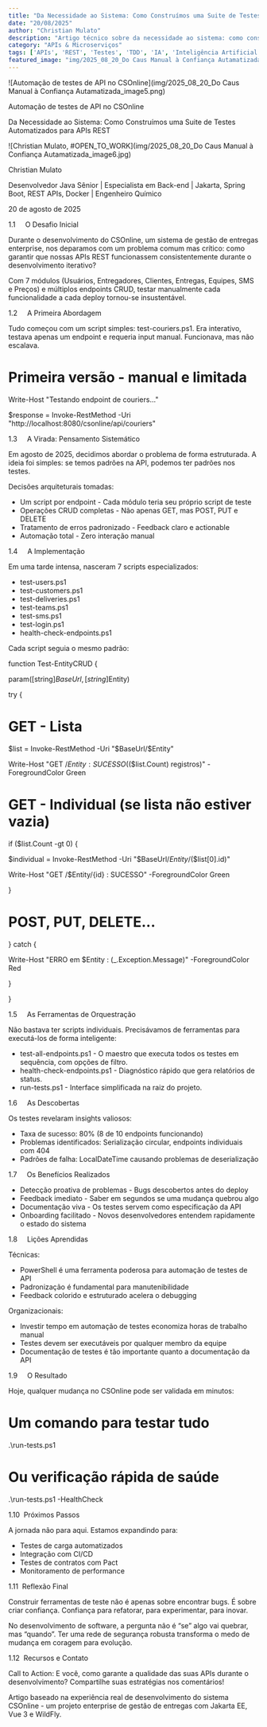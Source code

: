 ```yaml
---
title: "Da Necessidade ao Sistema: Como Construímos uma Suite de Testes Automatizados para APIs REST"
date: "20/08/2025"
author: "Christian Mulato"
description: "Artigo técnico sobre da necessidade ao sistema: como construímos uma suite de testes automatizados para apis rest"
category: "APIs & Microserviços"
tags: ['APIs', 'REST', 'Testes', 'TDD', 'IA', 'Inteligência Artificial']
featured_image: "img/2025_08_20_Do Caus Manual à Confiança Autamatizada_featured.jpg"
---
```


![Automação de testes de API no CSOnline](img/2025_08_20_Do Caus Manual à Confiança Autamatizada_image5.png)

Automação de testes de API no CSOnline

Da Necessidade ao Sistema: Como Construímos uma Suite de Testes Automatizados para APIs REST

![Christian Mulato, #OPEN_TO_WORK](img/2025_08_20_Do Caus Manual à Confiança Autamatizada_image6.jpg)

Christian Mulato

Desenvolvedor Java Sênior | Especialista em Back-end | Jakarta, Spring Boot, REST APIs, Docker | Engenheiro Químico

20 de agosto de 2025

1.1     O Desafio Inicial

Durante o desenvolvimento do CSOnline, um sistema de gestão de entregas enterprise, nos deparamos com um problema comum mas crítico: como garantir que nossas APIs REST funcionassem consistentemente durante o desenvolvimento iterativo?

Com 7 módulos (Usuários, Entregadores, Clientes, Entregas, Equipes, SMS e Preços) e múltiplos endpoints CRUD, testar manualmente cada funcionalidade a cada deploy tornou-se insustentável.

1.2     A Primeira Abordagem

Tudo começou com um script simples: test-couriers.ps1. Era interativo, testava apenas um endpoint e requeria input manual. Funcionava, mas não escalava.

# Primeira versão - manual e limitada

Write-Host "Testando endpoint de couriers..."

$response = Invoke-RestMethod -Uri "http://localhost:8080/csonline/api/couriers"

1.3     A Virada: Pensamento Sistemático

Em agosto de 2025, decidimos abordar o problema de forma estruturada. A ideia foi simples: se temos padrões na API, podemos ter padrões nos testes.

Decisões arquiteturais tomadas:

- Um script por endpoint - Cada módulo teria seu próprio script de teste
- Operações CRUD completas - Não apenas GET, mas POST, PUT e DELETE
- Tratamento de erros padronizado - Feedback claro e actionable
- Automação total - Zero interação manual

1.4     A Implementação

Em uma tarde intensa, nasceram 7 scripts especializados:

- test-users.ps1
- test-customers.ps1
- test-deliveries.ps1
- test-teams.ps1
- test-sms.ps1
- test-login.ps1
- health-check-endpoints.ps1

Cada script seguia o mesmo padrão:

function Test-EntityCRUD {

param([string]$BaseUrl, [string]$Entity)

try {

# GET - Lista

$list = Invoke-RestMethod -Uri "$BaseUrl/$Entity"

Write-Host "GET /$Entity : SUCESSO ($($list.Count) registros)" -ForegroundColor Green

# GET - Individual (se lista não estiver vazia)

if ($list.Count -gt 0) {

$individual = Invoke-RestMethod -Uri "$BaseUrl/$Entity/$($list[0].id)"

Write-Host "GET /$Entity/{id} : SUCESSO" -ForegroundColor Green

}

# POST, PUT, DELETE...

} catch {

Write-Host "ERRO em $Entity : $($_.Exception.Message)" -ForegroundColor Red

}

}

1.5     As Ferramentas de Orquestração

Não bastava ter scripts individuais. Precisávamos de ferramentas para executá-los de forma inteligente:

- test-all-endpoints.ps1 - O maestro que executa todos os testes em sequência, com opções de filtro.
- health-check-endpoints.ps1 - Diagnóstico rápido que gera relatórios de status.
- run-tests.ps1 - Interface simplificada na raiz do projeto.

1.6     As Descobertas

Os testes revelaram insights valiosos:

- Taxa de sucesso: 80% (8 de 10 endpoints funcionando)
- Problemas identificados: Serialização circular, endpoints individuais com 404
- Padrões de falha: LocalDateTime causando problemas de deserialização

1.7     Os Benefícios Realizados

- Detecção proativa de problemas - Bugs descobertos antes do deploy
- Feedback imediato - Saber em segundos se uma mudança quebrou algo
- Documentação viva - Os testes servem como especificação da API
- Onboarding facilitado - Novos desenvolvedores entendem rapidamente o estado do sistema

1.8     Lições Aprendidas

Técnicas:

- PowerShell é uma ferramenta poderosa para automação de testes de API
- Padronização é fundamental para manutenibilidade
- Feedback colorido e estruturado acelera o debugging

Organizacionais:

- Investir tempo em automação de testes economiza horas de trabalho manual
- Testes devem ser executáveis por qualquer membro da equipe
- Documentação de testes é tão importante quanto a documentação da API

1.9     O Resultado

Hoje, qualquer mudança no CSOnline pode ser validada em minutos:

# Um comando para testar tudo

.\run-tests.ps1

# Ou verificação rápida de saúde

.\run-tests.ps1 -HealthCheck

1.10  Próximos Passos

A jornada não para aqui. Estamos expandindo para:

- Testes de carga automatizados
- Integração com CI/CD
- Testes de contratos com Pact
- Monitoramento de performance

1.11  Reflexão Final

Construir ferramentas de teste não é apenas sobre encontrar bugs. É sobre criar confiança. Confiança para refatorar, para experimentar, para inovar.

No desenvolvimento de software, a pergunta não é “se” algo vai quebrar, mas “quando”. Ter uma rede de segurança robusta transforma o medo de mudança em coragem para evolução.

1.12  Recursos e Contato

Call to Action: E você, como garante a qualidade das suas APIs durante o desenvolvimento? Compartilhe suas estratégias nos comentários!

Artigo baseado na experiência real de desenvolvimento do sistema CSOnline - um projeto enterprise de gestão de entregas com Jakarta EE, Vue 3 e WildFly.

